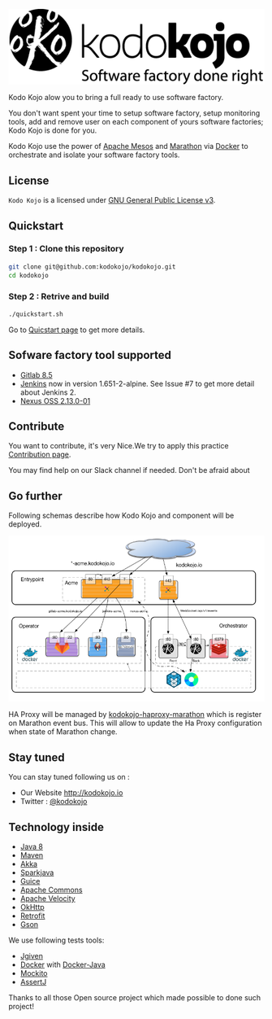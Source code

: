 
![Kodo Kojo Logo](doc/images/logo-kodokojo-baseline-black1.png)


Kodo Kojo alow you to bring a full ready to use software factory. 

You don't want spent your time to setup software factory, setup monitoring tools, add and remove user on each component of yours software factories; Kodo Kojo is done for you. 

Kodo Kojo use the power of [Apache Mesos](http://mesos.apache.org/) and [Marathon](https://mesosphere.github.io/marathon/) via [Docker](https://www.docker.com/) to orchestrate and isolate your software factory tools.

## License

`Kodo Kojo` is a licensed under [GNU General Public License v3](http://www.gnu.org/licenses/gpl-3.0.en.html).

## Quickstart
### Step 1 : Clone this repository
```bash
git clone git@github.com:kodokojo/kodokojo.git
cd kodokojo
```

### Step 2 : Retrive and build
```bash
./quickstart.sh
```

Go to [Quicstart page](doc/QUICKSTART.md) to get more details.

## Sofware factory tool supported
* [Gitlab 8.5](http://gitlab.com/) 
* [Jenkins](https://jenkins.io/) now in version 1.651-2-alpine. See Issue #7 to get more detail about Jenkins 2.
* [Nexus OSS 2.13.0-01](http://www.sonatype.com/nexus-repository-oss) 

## Contribute

You want to contribute, it's very Nice.We try to apply this practice [Contribution page](CONTRIBUTE.md).

You may find help on our Slack channel if needed. Don't be afraid about 

## Go further
Following schemas describe how Kodo Kojo and component will be deployed.  

![Kodo Kojo Architecture](doc/images/kodokojo-architecture.png)

HA Proxy will be managed by [kodokojo-haproxy-marathon](https://github.com/kodokojo/kodokojo-haproxy-marathon) which is register on Marathon event bus. This will allow to update the Ha Proxy configuration when state of Marathon change.

## Stay tuned

You can stay tuned following us on :
* Our Website http://kodokojo.io
* Twitter : [@kodokojo](http://twitter.com/kodokojo)


## Technology inside

* [Java 8](http://java.com)
* [Maven](https://maven.apache.org/)
* [Akka](http://akka.io)
* [Sparkjava](http://sparkjava.com/)
* [Guice](https://github.com/google/guice)
* [Apache Commons](https://commons.apache.org/)
* [Apache Velocity](http://velocity.apache.org/)
* [OkHttp](http://square.github.io/okhttp/)
* [Retrofit](http://square.github.io/retrofit/)
* [Gson](https://github.com/google/gson)

We use following tests tools:
* [Jgiven](http://jgiven.org/)
* [Docker](https://www.docker.com/) with [Docker-Java](https://github.com/docker-java/docker-java)
* [Mockito](http://mockito.org/)
* [AssertJ](http://joel-costigliola.github.io/assertj/)


Thanks to all those Open source project which made possible to done such project!

 
 
